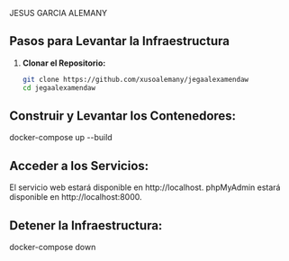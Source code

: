 JESUS GARCIA ALEMANY 

## Pasos para Levantar la Infraestructura

1. **Clonar el Repositorio:**

   ```bash
   git clone https://github.com/xusoalemany/jegaalexamendaw
   cd jegaalexamendaw
## Construir y Levantar los Contenedores:

docker-compose up --build


## Acceder a los Servicios:

El servicio web estará disponible en http://localhost.
phpMyAdmin estará disponible en http://localhost:8000.

## Detener la Infraestructura:

docker-compose down
